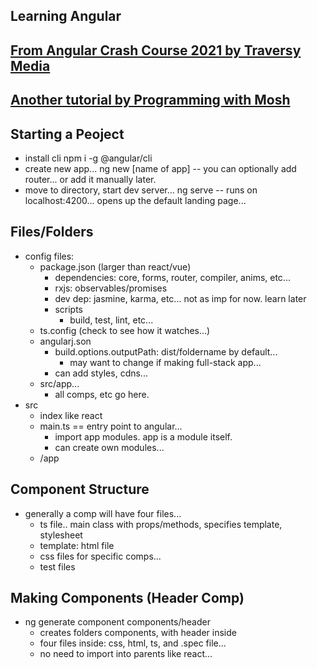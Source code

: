 ## Learning Angular

## [From Angular Crash Course 2021 by Traversy Media](https://www.youtube.com/watch?v=3dHNOWTI7H8)
## [Another tutorial by Programming with Mosh](https://www.youtube.com/watch?v=k5E2AVpwsko)

## Starting a Peoject
-	install cli
	npm i -g @angular/cli
-	create new app...
	ng new [name of app]
	-- you can optionally add router... or add it manually later.
-	move to directory, start dev server...
	ng serve
	-- runs on localhost:4200... opens up the default landing page...

## Files/Folders
-	config files:
	-	package.json (larger than react/vue)
		-	dependencies: core, forms, router, compiler, anims, etc...
		-	rxjs: observables/promises
		-	dev dep: jasmine, karma, etc... not as imp for now. learn later
		-	scripts
			-	build, test, lint, etc...
	-	ts.config (check to see how it watches...)
	-	angularj.son
		-	build.options.outputPath: dist/foldername by default...
			-	may want to change if making full-stack app...
		-	can add styles, cdns...
	-	src/app...
		-	all comps, etc go here.
-	src
	-	index like react
	-	main.ts == entry point to angular...
		-	import app modules. app is a module itself.
		-	can create own modules...
	-	/app

## Component Structure
-	generally a comp will have four files...
	-	ts file.. main class with props/methods, specifies template, stylesheet
	-	template: html file
	-	css files for specific comps...
	-	test files

## Making Components (Header Comp)
-	ng generate component components/header
	-	creates folders components, with header inside
	-	four files inside: css, html, ts, and .spec file...
	-	no need to import into parents like react...
